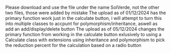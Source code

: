 Please download and use the file under the name SolVerde, not the other two files, those were added by mistake
The upload as of 01/12/2024 has the primary function work just in the calculate button, i will attempt to turn this into multiple classes to accpunt for polymorphism/inheritance, aswell as add an add/display/delete button
The upload as of 05/12/2024 changes the primary function from working in the calculate button exlusively to using a Calculate class with extensions using inheritance and polymorphism to pick the reduction percent for the calculation based on a radio button
